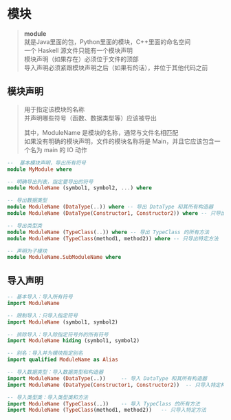 ---
---

# 模块

>**module**  
>就是Java里面的包，Python里面的模块，C++里面的命名空间  
>一个 Haskell 源文件只能有一个模块声明  
>模块声明（如果存在）必须位于文件的顶部  
>导入声明必须紧跟模块声明之后（如果有的话），并位于其他代码之前

## 模块声明

>用于指定该模块的名称  
>并声明哪些符号（函数、数据类型等）应该被导出
>
>其中，ModuleName 是模块的名称，通常与文件名相匹配  
>如果没有明确的模块声明，文件的模块名称将是 Main，并且它应该包含一个名为 main 的 IO 动作

```haskell
--  基本模块声明，导出所有符号
module MyModule where

-- 明确导出列表，指定要导出的符号
module ModuleName (symbol1, symbol2, ...) where

-- 导出数据类型
module ModuleName (DataType(..)) where -- 导出 DataType 和其所有构造器
module ModuleName (DataType(Constructor1, Constructor2)) where -- 只导出特定构造器

-- 导出类型类
module ModuleName (TypeClass(..)) where -- 导出 TypeClass 的所有方法
module ModuleName (TypeClass(method1, method2)) where -- 只导出特定方法

-- 声明为子模块
module ModuleName.SubModuleName where
```

## 导入声明

```haskell
-- 基本导入：导入所有符号
import ModuleName

-- 限制导入：只导入指定符号
import ModuleName (symbol1, symbol2)

-- 排除导入：导入除指定符号外的所有符号
import ModuleName hiding (symbol1, symbol2)

-- 别名：导入并为模块指定别名
import qualified ModuleName as Alias

-- 导入数据类型：导入数据类型和构造器
import ModuleName (DataType(..))     -- 导入 DataType 和其所有构造器
import ModuleName (DataType(Constructor1, Constructor2))  -- 只导入特定构造器

-- 导入类型类：导入类型类和方法
import ModuleName (TypeClass(..))    -- 导入 TypeClass 的所有方法
import ModuleName (TypeClass(method1, method2))   -- 只导入特定方法
```
